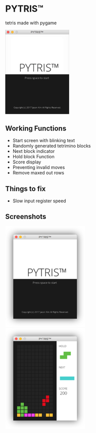 # PYTRIS™
tetris made with pygame

<img src="assets/images/gameplay.gif" width="40%">

## Working Functions
- Start screen with blinking text
- Randomly generated tetrimino blocks
- Next block indicator
- Hold block Function
- Score display
- Preventing invalid moves
- Remove maxed out rows

## Things to fix
- Slow input register speed

## Screenshots
<img src="assets/images/1.png" width="50%">
<img src="assets/images/2.png" width="50%">
